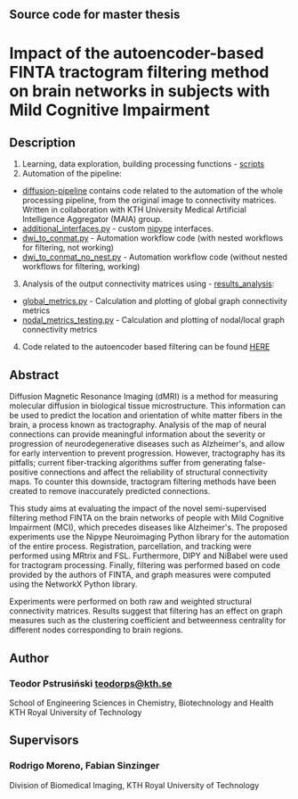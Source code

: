 ## Source code for master thesis
# Impact of the autoencoder-based FINTA tractogram filtering method on brain networks in subjects with Mild Cognitive Impairment

## Description

1. Learning, data exploration, building processing functions - [scripts](scripts)
2. Automation of the pipeline: 
- [diffusion-pipeline](diffusion-pipeline/pipelines) contains code related to the automation of the whole processing pipeline, from the original image to connectivity matrices. Written in collaboration with KTH University Medical Artificial Intelligence Aggregator (MAIA) group. 
- [additional_interfaces.py](diffusion-pipeline/pipelines/additional_interfaces.py) - custom [nipype](https://github.com/nipy/nipype) interfaces.
- [dwi_to_conmat.py](diffusion-pipeline/pipelines/dwi_to_conmat.py) - Automation workflow code (with nested workflows for filtering, not working)
- [dwi_to_conmat_no_nest.py](diffusion-pipeline/pipelines/dwi_to_conmat_no_nest.py) - Automation workflow code (without nested workflows for filtering, working)
3. Analysis of the output connectivity matrices using  - [results_analysis](results_analysis):
  - [global_metrics.py](results_analysis/global_metrics.py) - Calculation and plotting of global graph connectivity metrics
  - [nodal_metrics_testing.py](results_analysis/nodal_metrics_testing.py) - Calculation and plotting of nodal/local graph connectivity metrics
4.  Code related to the autoencoder based filtering can be found [HERE](https://github.com/Tedi222/tractolearn)


## Abstract
Diffusion Magnetic Resonance Imaging (dMRI) is a method for measuring molecular diffusion in biological tissue microstructure. This information can be used to predict the location and orientation of white matter fibers in the brain, a process known as tractography. Analysis of the map of neural connections can provide meaningful information about the severity or progression of neurodegenerative diseases such as Alzheimer's, and allow for early intervention to prevent progression. However, tractography has its pitfalls; current fiber-tracking algorithms suffer from generating false-positive connections and affect the reliability of structural connectivity maps. To counter this downside, tractogram filtering methods have been created to remove inaccurately predicted connections.

This study aims at evaluating the impact of the novel semi-supervised filtering method FINTA on the brain networks of people with Mild Cognitive Impairment (MCI), which precedes diseases like Alzheimer's. The proposed experiments use the Nipype Neuroimaging Python library for the automation of the entire process. Registration, parcellation, and tracking were performed using MRtrix and FSL. Furthermore, DIPY and NiBabel were used for tractogram processing. Finally, filtering was performed based on code provided by the authors of FINTA, and graph measures were computed using the NetworkX Python library.

Experiments were performed on both raw and weighted structural connectivity matrices. Results suggest that filtering has an effect on graph measures such as the clustering coefficient and betweenness centrality for different nodes corresponding to brain regions.

## Author
### Teodor Pstrusiński <teodorps@kth.se>

School of Engineering Sciences in Chemistry, Biotechnology and Health
KTH Royal University of Technology

## Supervisors
### Rodrigo Moreno, Fabian Sinzinger

Division of Biomedical Imaging, KTH Royal University of Technology
